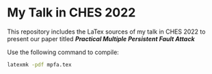 # My Talk in CHES 2022

This repository includes the LaTex sources of my talk in CHES 2022 to present our paper titled ***Practical Multiple Persistent Fault Attack***

Use the following command to compile:

```sh
latexmk -pdf mpfa.tex
```
